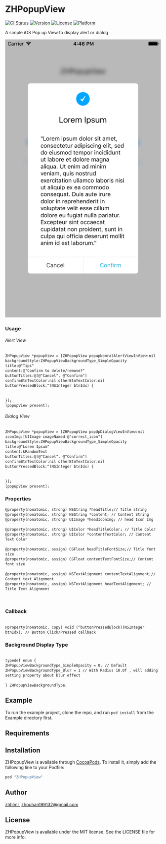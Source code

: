 # ZHPopupView

[![CI Status](http://img.shields.io/travis/zhhlmr/ZHPopupView.svg?style=flat)](https://travis-ci.org/zhhlmr/ZHPopupView)
[![Version](https://img.shields.io/cocoapods/v/ZHPopupView.svg?style=flat)](http://cocoapods.org/pods/ZHPopupView)
[![License](https://img.shields.io/cocoapods/l/ZHPopupView.svg?style=flat)](http://cocoapods.org/pods/ZHPopupView)
[![Platform](https://img.shields.io/cocoapods/p/ZHPopupView.svg?style=flat)](http://cocoapods.org/pods/ZHPopupView)



A simple iOS Pop up View to display alert or dialog


![Alt text](/screen.png)



### Usage


###### Alert View

```
ZHPopupView *popupView = [ZHPopupView popupNomralAlertViewInView:nil
backgroundStyle:ZHPopupViewBackgroundType_SimpleOpacity
title:@"Tips"
content:@"Confirm to delete/remove?"
buttonTitles:@[@"Cancel", @"Confirm"]
confirmBtnTextColor:nil otherBtnTextColor:nil
buttonPressedBlock:^(NSInteger btnIdx) {


}];
[popupView present];
```

###### Dialog View

```
ZHPopupView *popupView = [ZHPopupView popUpDialogViewInView:nil
iconImg:[UIImage imageNamed:@"correct_icon"]
backgroundStyle:ZHPopupViewBackgroundType_SimpleOpacity
title:@"Lorem Ipsum"
content:kRandomText
buttonTitles:@[@"Cancel", @"Confirm"]
confirmBtnTextColor:nil otherBtnTextColor:nil
buttonPressedBlock:^(NSInteger btnIdx) {


}];
[popupView present];

```


### Properties

```
@property(nonatomic, strong) NSString *headTitle;// Title string
@property(nonatomic, strong) NSString *content; // Content String
@property(nonatomic, strong) UIImage *headIconImg; // head Icon Img

@property(nonatomic, strong) UIColor *headTitleColor; // Title Color
@property(nonatomic, strong) UIColor *contentTextColor; // Content Text Color

@property(nonatomic, assign) CGFloat headTitleFontSize;// Title font size
@property(nonatomic, assign) CGFloat contentTextFontSize;// Content font size

@property(nonatomic, assign) NSTextAlignment contentTextAlignment;// Content text Alignment
@property(nonatomic, assign) NSTextAlignment headTextAlignment; // Title Text Alignment



```

### Callback

```

@property(nonatomic, copy) void (^buttonPressedBlock)(NSInteger btnIdx); // Button Click/Pressed callback
```

### Background Display Type


```

typedef enum {
ZHPopupViewBackgroundType_SimpleOpacity = 0, // Default
ZHPopupViewBackgroundType_Blur = 1 // With Radius 10.0f , will adding setting property about blur effect

} ZHPopupViewBackgroundType;

```


## Example

To run the example project, clone the repo, and run `pod install` from the Example directory first.

## Requirements

## Installation

ZHPopupView is available through [CocoaPods](http://cocoapods.org). To install
it, simply add the following line to your Podfile:

```ruby
pod "ZHPopupView"
```

## Author

[zhhlmr](https://github.com/zhhlmr), zhouhan199132@gmail.com

## License

ZHPopupView is available under the MIT license. See the LICENSE file for more info.
